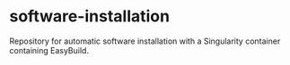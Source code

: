 # software-installation
Repository for automatic software installation with a Singularity container containing EasyBuild. 
